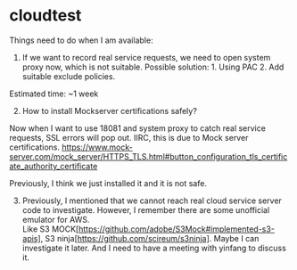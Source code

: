 # cloudtest
Things need to do when I am available:
1. If we want to record real service requests, we need to open system proxy now, which is not suitable. Possible solution: 1. Using PAC 2. Add suitable exclude policies.

Estimated time: ~1 week

2. How to install Mockserver certifications safely?

Now when I want to use 18081 and system proxy to catch real service requests,  SSL errors will pop out. IIRC, this is due to Mock server certifications.
https://www.mock-server.com/mock_server/HTTPS_TLS.html#button_configuration_tls_certificate_authority_certificate

Previously, I think we just installed it and it is not safe.

3. Previously, I mentioned that we cannot reach real cloud service server code to investigate. However, I remember there are some unofficial emulator for AWS.  
Like S3 MOCK[https://github.com/adobe/S3Mock#implemented-s3-apis], S3 ninja[https://github.com/scireum/s3ninja]. Maybe I can investigate it later. And I need to have a meeting with yinfang to discuss it.
